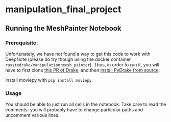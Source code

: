 # manipulation_final_project


## Running the MeshPainter Notebook
### Prerequisite:
Unfortunately, we have not found a way to get this code to work with DeepNote (please do try though using the docker container `russtedrake/manipulation:mesh_painter`). Thus, in order to run it, you will have to first clone [this PR of Drake](https://github.com/RobotLocomotion/drake/pull/16147), and then [install PyDrake from source](https://drake.mit.edu/python_bindings.html). 

Install moviepy with `pip install moviepy`

### Usage
You should be able to just run all cells in the notebook. Take care to read the comments: you will probably have to change particular paths and uncomment various lines.

